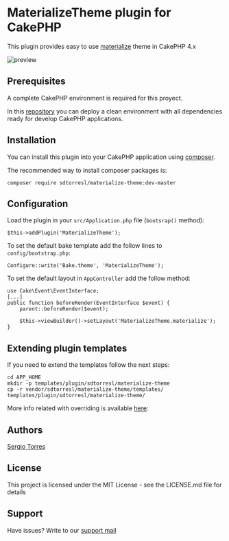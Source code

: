 # MaterializeTheme plugin for CakePHP

This plugin provides easy to use [materialize](https://materializecss.com) theme in CakePHP 4.x

![preview](https://github.com/sdtorresl/matherialize-theme/blob/master/webroot/img/preview.png)

## Prerequisites

A complete CakePHP environment is required for this proyect.

In this [repository](https://github.com/sdtorresl/vagrant-cakephp/) you can deploy a clean environment with all dependencies ready for develop CakePHP applications.

## Installation

You can install this plugin into your CakePHP application using [composer](https://getcomposer.org).

The recommended way to install composer packages is:

```{bash}
composer require sdtorresl/materialize-theme:dev-master
```

## Configuration

Load the plugin in your `src/Application.php` file (`bootsrap()` method):

```{php}
$this->addPlugin('MaterializeTheme');
```

To set the default bake template add the follow lines to `config/bootstrap.php`:

```{php}
Configure::write('Bake.theme', 'MaterializeTheme');
```

To set the default layout in `AppController` add the follow method:

```{php}
use Cake\Event\EventInterface;
[...]
public function beforeRender(EventInterface $event) {
    parent::beforeRender($event);

    $this->viewBuilder()->setLayout('MaterializeTheme.materialize');
}
```

## Extending plugin templates

If you need to extend the templates follow the next steps:


```{bash}
cd APP_HOME
mkdir -p templates/plugin/sdtorresl/materialize-theme
cp -r vendor/sdtorresl/materialize-theme/templates/ templates/plugin/sdtorresl/materialize-theme/
```
More info related with overriding is available [here](https://book.cakephp.org/4/en/plugins.html#overriding-plugin-templates-from-inside-your-application):

## Authors

[Sergio Torres](sdtorresl@innovaciones.co)

## License

This project is licensed under the MIT License - see the LICENSE.md file for details

## Support

Have issues? Write to our [support mail](mailto:soporte@innovaciones.co)
